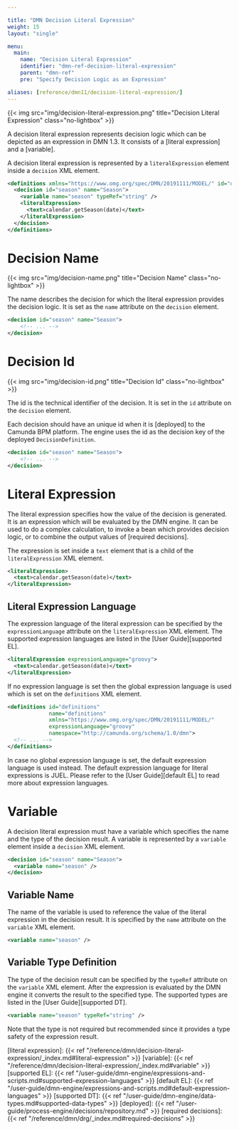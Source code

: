 ```yaml
---

title: "DMN Decision Literal Expression"
weight: 15
layout: "single"

menu:
  main:
    name: "Decision Literal Expression"
    identifier: "dmn-ref-decision-literal-expression"
    parent: "dmn-ref"
    pre: "Specify Decision Logic as an Expression"

aliases: [reference/dmn11/decision-literal-expression/]
---
```


{{< img src="img/decision-literal-expression.png" title="Decision Literal Expression" class="no-lightbox" >}}

A decision literal expression represents decision logic which can be depicted as an expression in DMN 1.3. 
It consists of a [literal expression] and a [variable].

A decision literal expression is represented by a `literalExpression` element inside a `decision` XML element.

```xml
<definitions xmlns="https://www.omg.org/spec/DMN/20191111/MODEL/" id="definitions" name="definitions" namespace="http://camunda.org/schema/1.0/dmn">
  <decision id="season" name="Season">
    <variable name="season" typeRef="string" />
    <literalExpression>
      <text>calendar.getSeason(date)</text>
    </literalExpression>
  </decision>
</definitions>
```

# Decision Name

{{< img src="img/decision-name.png" title="Decision Name" class="no-lightbox" >}}

The name describes the decision for which the literal expression provides the
decision logic. It is set as the `name` attribute on the `decision` element.

```xml
<decision id="season" name="Season">
    <!-- ... -->
</decision>
```

# Decision Id

{{< img src="img/decision-id.png" title="Decision Id" class="no-lightbox" >}}

The id is the technical identifier of the decision. It is set in the `id`
attribute on the `decision` element.

Each decision should have an unique id when it is [deployed] to the Camunda BPM
platform. The engine uses the id as the decision key of the deployed
`DecisionDefinition`.

```xml
<decision id="season" name="Season">
    <!-- ... -->
</decision>
```

# Literal Expression

The literal expression specifies how the value of the decision is generated. It is an expression which will be evaluated by the DMN engine. 
It can be used to do a complex calculation, to invoke a bean which provides decision logic, or to combine the output values of [required decisions].

The expression is set inside a `text` element that is a child of the `literalExpression` XML element.

```xml
<literalExpression>
  <text>calendar.getSeason(date)</text>
</literalExpression>
```

## Literal Expression Language

The expression language of the literal expression can be specified by the
`expressionLanguage` attribute on the `literalExpression` XML element. The
supported expression languages are listed in the [User Guide][supported EL].

```xml
<literalExpression expressionLanguage="groovy">
  <text>calendar.getSeason(date)</text>
</literalExpression>
```

If no expression language is set then the global expression language is used
which is set on the `definitions` XML element.

```xml
<definitions id="definitions"
             name="definitions"
             xmlns="https://www.omg.org/spec/DMN/20191111/MODEL/"
             expressionLanguage="groovy"
             namespace="http://camunda.org/schema/1.0/dmn">
  <!-- ... -->
</definitions>
```

In case no global expression language is set, the default expression language
is used instead. The default expression language for literal expressions is JUEL.
Please refer to the [User Guide][default EL] to read more about expression
languages.

# Variable

A decision literal expression must have a variable which specifies the name and the type of the decision result. 
A variable is represented by a `variable` element inside a `decision` XML element.

```xml
<decision id="season" name="Season">
  <variable name="season" />
</decision>
```

## Variable Name

The name of the variable is used to reference the value of the literal expression in the decision result. It is specified by the `name` attribute on the `variable` XML element.

```xml
<variable name="season" />
```

## Variable Type Definition

The type of the decision result can be specified by the `typeRef` attribute on the
`variable` XML element. After the expression is evaluated by the
DMN engine it converts the result to the specified type. The supported types
are listed in the [User Guide][supported DT].

```xml
<variable name="season" typeRef="string" />
```

Note that the type is not required but recommended since it provides a type
safety of the expression result.

[literal expression]: {{< ref "/reference/dmn/decision-literal-expression/_index.md#literal-expression" >}}
[variable]: {{< ref "/reference/dmn/decision-literal-expression/_index.md#variable" >}}
[supported EL]: {{< ref "/user-guide/dmn-engine/expressions-and-scripts.md#supported-expression-languages" >}}
[default EL]: {{< ref "/user-guide/dmn-engine/expressions-and-scripts.md#default-expression-languages" >}}
[supported DT]: {{< ref "/user-guide/dmn-engine/data-types.md#supported-data-types" >}}
[deployed]: {{< ref "/user-guide/process-engine/decisions/repository.md" >}}
[required decisions]: {{< ref "/reference/dmn/drg/_index.md#required-decisions" >}}

